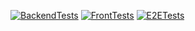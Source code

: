 [![BackendTests](https://github.com/issugo/finalProject/actions/workflows/BackendTests.yml/badge.svg)](https://github.com/issugo/finalProject/actions/workflows/BackendTests.yml)
[![FrontTests](https://github.com/issugo/finalProject/actions/workflows/FrontTests.yml/badge.svg)](https://github.com/issugo/finalProject/actions/workflows/FrontTests.yml)
[![E2ETests](https://github.com/issugo/finalProject/actions/workflows/E2ETests.yml/badge.svg)](https://github.com/issugo/finalProject/actions/workflows/E2ETests.yml)
